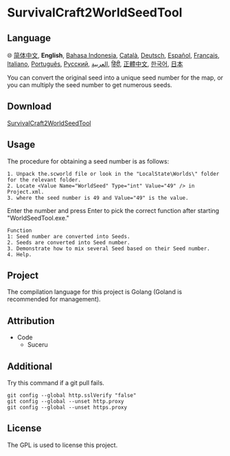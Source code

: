 # SurvivalCraft2WorldSeedTool
## Language
:globe_with_meridians:
[简体中文][ZH_CN],
**English**,
[Bahasa Indonesia][ID],
[Català][CA],
[Deutsch][DE],
[Español][ES],
[Français][FR],
[Italiano][IT],
[Português][PT_BR],
[Русский][RU],
[العربية][AR],
[हिंदी][HI_IN],
[正體中文][ZH_TW],
[한국어][KO_KR],
[日本][JA]

[AR]:README.ar.md
[ID]:README.id.md
[CA]:README.ca.md
[DE]:README.de.md
[EN]:README.md
[ES]:README.es.md
[IT]:README.it.md
[FR]:README.fr.md
[JA]:README.ja.md
[PT_BR]:README.pt_br.md
[ZH_TW]:README.zh_tw.md
[ZH_CN]:README.zh_CN.md
[KO_KR]:README.ko_kr.md
[HI_IN]:README.hi_in.md
[RU]:README.ru.md

You can convert the original seed into a unique seed number for the map, or you can multiply the seed number to get numerous seeds.
## Download
[SurvivalCraft2WorldSeedTool](https://github.com/Suceru/SurvivalCraft2WorldSeedTool/releases)
## Usage
The procedure for obtaining a seed number is as follows:

```
1. Unpack the.scworld file or look in the "LocalState\Worlds\" folder for the relevant folder.
2. Locate <Value Name="WorldSeed" Type="int" Value="49" /> in Project.xml.
3. where the seed number is 49 and Value="49" is the value.
```

Enter the number and press Enter to pick the correct function after starting "WorldSeedTool.exe."

```
Function 
1: Seed number are converted into Seeds.
2. Seeds are converted into Seed number.
3. Demonstrate how to mix several Seed based on their Seed number.
4. Help.
```
## Project
The compilation language for this project is Golang (Goland is recommended for management).
## Attribution
- Code
    - Suceru
## Additional
Try this command if a git pull fails.
```
git config --global http.sslVerify "false"
git config --global --unset http.proxy
git config --global --unset https.proxy
```
## License
The GPL is used to license this project.
